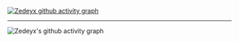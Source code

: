 [![Zedeyx github activity graph](https://github-readme-activity-graph.vercel.app/graph?username=ZedeyxOfficial&bg_color=010003&color=d3d1ff&line=8a24ff&point=ffffff&area=true&hide_border=true)](#)
<hr />

![Zedeyx's github activity graph](https://github-profile-trophy.vercel.app/?username=ZedeyxOfficial&theme=darkhub)
